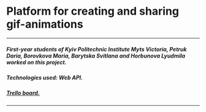 # Platform for creating and sharing gif-animations
---
##### First-year students of Kyiv Politechnic Institute Myts Victoria, Petruk Daria, Borovkova Maria, Barytska Svitlana and Horbunova Lyudmila worked on this project.
##### Technologies used: Web API.

##### [Trello board.](https://trello.com/b/qObUR6PF/course-work)
---